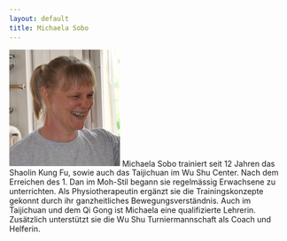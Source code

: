 ```yaml
---
layout: default
title: Michaela Sobo
---
```


<img class="ifloat-left" src="/images/michaela-sobo.jpg" alt="Michaela Sobosczyk" width="200px">
Michaela Sobo trainiert seit 12 Jahren das Shaolin Kung Fu, sowie auch das Taijichuan im Wu Shu Center. Nach dem Erreichen des 1. Dan im Moh-Stil begann sie regelmässig Erwachsene zu unterrichten. Als Physiotherapeutin ergänzt sie die Trainingskonzepte gekonnt durch ihr ganzheitliches Bewegungsverständnis. Auch im Taijichuan und dem Qi Gong ist Michaela eine qualifizierte Lehrerin. Zusätzlich unterstützt sie die Wu Shu Turniermannschaft als Coach und Helferin.